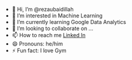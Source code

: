- 👋 Hi, I’m @rezaubaidillah
- 👀 I’m interested in Machine Learning
- 🌱 I’m currently learning Google Data Analytics
- 💞️ I’m looking to collaborate on ...
- 📫 How to reach me [Linked In](https://www.linkedin.com/in/muhammad-reza-ubaidillah-b7564621b/)
- 😄 Pronouns: he/him
- ⚡ Fun fact: I love Gym

<!---
rezaubaidillah/rezaubaidillah is a ✨ special ✨ repository because its `README.md` (this file) appears on your GitHub profile.
You can click the Preview link to take a look at your changes.
--->
